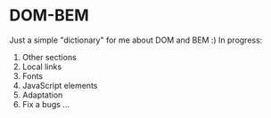 # DOM-BEM
Just a simple "dictionary" for me about DOM and BEM :)
In progress:
1) Other sections
2) Local links
3) Fonts
4) JavaScript elements
5) Adaptation
6) Fix a bugs
...
